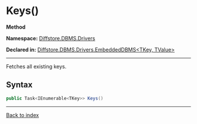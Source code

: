 # Keys()

**Method**

**Namespace:** [Diffstore.DBMS.Drivers](Diffstore.DBMS.Drivers.md)

**Declared in:** [Diffstore.DBMS.Drivers.EmbeddedDBMS<TKey, TValue>](Diffstore.DBMS.Drivers.EmbeddedDBMS{TKey,TValue}.md)

------



Fetches all existing keys.


## Syntax

```csharp
public Task<IEnumerable<TKey>> Keys()
```

------

[Back to index](index.md)